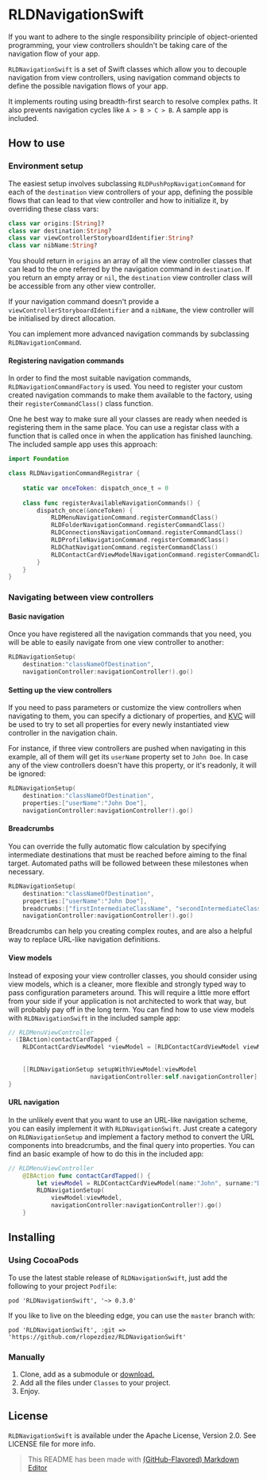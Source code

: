 # RLDNavigationSwift

If you want to adhere to the single responsibility principle of object-oriented programming, your view controllers shouldn't be taking care of the navigation flow of your app.

`RLDNavigationSwift` is a set of Swift classes which allow you to decouple navigation from view controllers, using navigation command objects to define the possible navigation flows of your app.

It implements routing using breadth-first search to resolve complex paths. It also prevents navigation cycles like `A > B > C > B`. A sample app is included.

## How to use

### Environment setup

The easiest setup involves subclassing `RLDPushPopNavigationCommand` for each of the `destination` view controllers of your app, defining the possible flows that can lead to that view controller and how to initialize it, by overriding these class vars: 

```swift
class var origins:[String]? 
class var destination:String?
class var viewControllerStoryboardIdentifier:String?
class var nibName:String? 
```

You should return in `origins` an array of all the view controller classes that can lead to the one referred by the navigation command in `destination`. If you return an empty array or `nil`, the `destination` view controller class will be accessible from any other view controller.

If your navigation command doesn't provide a `viewControllerStoryboardIdentifier` and a `nibName`, the view controller will be initialised by direct allocation.

You can implement more advanced navigation commands by subclassing `RLDNavigationCommand`.

#### Registering navigation commands

In order to find the most suitable navigation commands, `RLDNavigationCommandFactory` is used. You need to register your custom created navigation commands to make them available to the factory, using their `registerCommandClass()` class function.

One he best way to make sure all your classes are ready when needed is registering them in the same place. You can use a registar class with a function that is called once in when the application has finished launching. The included sample app uses this approach:

```swift
import Foundation

class RLDNavigationCommandRegistrar {
    
    static var onceToken: dispatch_once_t = 0
    
    class func registerAvailableNavigationCommands() {
        dispatch_once(&onceToken) {
            RLDMenuNavigationCommand.registerCommandClass()
            RLDFolderNavigationCommand.registerCommandClass()
            RLDConnectionsNavigationCommand.registerCommandClass()
            RLDProfileNavigationCommand.registerCommandClass()
            RLDChatNavigationCommand.registerCommandClass()
            RLDContactCardViewModelNavigationCommand.registerCommandClass()
        }
    }
}

```

### Navigating between view controllers

#### Basic navigation

Once you have registered all the navigation commands that you need, you will be able to easily navigate from one view controller to another:

```swift
RLDNavigationSetup(
    destination:"classNameOfDestination",
    navigationController:navigationController!).go()
```

#### Setting up the view controllers

If you need to pass parameters or customize the view controllers when navigating to them, you can specify a dictionary of properties, and [KVC](https://developer.apple.com/library/ios/documentation/Cocoa/Conceptual/KeyValueCoding/Articles/BasicPrinciples.html#//apple_ref/doc/uid/20002170-178791) will be used to try to set all properties for every newly instantiated view controller in the navigation chain. 

For instance, if three view controllers are pushed when navigating in this example, all of them will get its `userName` property set to `John Doe`. In case any of the view controllers doesn't have this property, or it's readonly, it will be ignored:

```swift
RLDNavigationSetup(
    destination:"classNameOfDestination",
    properties:["userName":"John Doe"],
    navigationController:navigationController!).go()
```

#### Breadcrumbs

You can override the fully automatic flow calculation by specifying intermediate destinations that must be reached before aiming to the final target. Automated paths will be followed between these milestones when necessary.

```swift
RLDNavigationSetup(
    destination:"classNameOfDestination",
    properties:["userName":"John Doe"],
    breadcrumbs:["firstIntermediateClassName", "secondIntermediateClassName"],
    navigationController:navigationController!).go()
```

Breadcrumbs can help you creating complex routes, and are also a helpful way to replace URL-like navigation definitions.

#### View models

Instead of exposing your view controller classes, you should consider using view models, which is a cleaner, more flexible and strongly typed way to pass configuration parameters around. This will require a little more effort from your side if your application is not architected to work that way, but will probably pay off in the long term. You can find how to use view models with `RLDNavigationSwift` in the included sample app:
```swift
// RLDMenuViewController
- (IBAction)contactCardTapped {
    RLDContactCardViewModel *viewModel = [RLDContactCardViewModel viewModelWithName:@"John"
                                                                            surname:@"Doe"
                                                                              email:@"john.doe@example.com"];
    [[RLDNavigationSetup setupWithViewModel:viewModel
                       navigationController:self.navigationController] go];
}
```

#### URL navigation

In the unlikely event that you want to use an URL-like navigation scheme, you can easily implement it with `RLDNavigationSwift`. Just create a category on `RLDNavigationSetup` and implement a factory method to convert the URL components into breadcrumbs, and the final query into properties. You can find an basic example of how to do this in the included app:

```swift
// RLDMenuViewController
    @IBAction func contactCardTapped() {
        let viewModel = RLDContactCardViewModel(name:"John", surname:"Doe", email:"john.doe@example.com")
        RLDNavigationSetup(
            viewModel:viewModel,
            navigationController:navigationController!).go()
    }
```

## Installing

### Using CocoaPods

To use the latest stable release of `RLDNavigationSwift`, just add the following to your project `Podfile`:

```
pod 'RLDNavigationSwift', '~> 0.3.0' 
```

If you like to live on the bleeding edge, you can use the `master` branch with:

```
pod 'RLDNavigationSwift', :git => 'https://github.com/rlopezdiez/RLDNavigationSwift'
```

### Manually

1. Clone, add as a submodule or [download.](https://github.com/rlopezdiez/RLDNavigationSwift/zipball/master)
2. Add all the files under `Classes` to your project.
3. Enjoy.

## License

`RLDNavigationSwift` is available under the Apache License, Version 2.0. See LICENSE file for more info.

> This README has been made with [(GitHub-Flavored) Markdown Editor](http://jbt.github.io/markdown-editor)